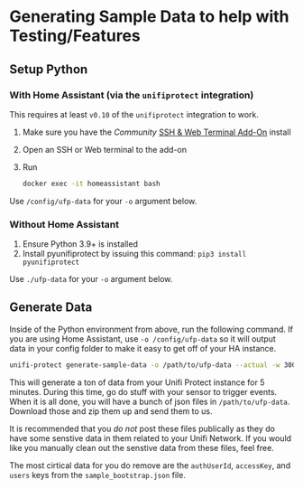 # Generating Sample Data to help with Testing/Features

## Setup Python

### With Home Assistant (via the `unifiprotect` integration)

This requires at least `v0.10` of the `unifiprotect` integration to work.

1. Make sure you have the _Community_ [SSH & Web Terminal Add-On](https://github.com/hassio-addons/addon-ssh) install
2. Open an SSH or Web terminal to the add-on
3. Run

   ```bash
   docker exec -it homeassistant bash
   ```

Use `/config/ufp-data` for your `-o` argument below.

### Without Home Assistant

1. Ensure Python 3.9+ is installed
2. Install pyunifiprotect by issuing this command: `pip3 install pyunifiprotect`

Use `./ufp-data` for your `-o` argument below.

## Generate Data

Inside of the Python environment from above, run the following command. If you are using Home Assistant, use `-o /config/ufp-data` so it will output data in your config folder to make it easy to get off of your HA instance.

```bash
unifi-protect generate-sample-data -o /path/to/ufp-data --actual -w 300 -v -U your-unifi-protect-username -P your-unifi-protect-password -a ip-address-to-unifi-protect
```

This will generate a ton of data from your Unifi Protect instance for 5 minutes. During this time, go do stuff with your sensor to trigger events. When it is all done, you will have a bunch of json files in `/path/to/ufp-data`. Download those and zip them up and send them to us.

It is recommended that you _do not_ post these files publically as they do have some senstive data in them related to your Unifi Network. If you would like you manually clean out the senstive data from these files, feel free.

The most cirtical data for you do remove are the `authUserId`, `accessKey`, and `users` keys from the `sample_bootstrap.json` file.
